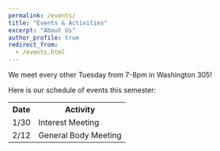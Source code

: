```yaml
---
permalink: /events/
title: "Events & Activities"
excerpt: "About Us"
author_profile: true
redirect_from: 
  - /events.html
---
```

We meet every other Tuesday from 7-8pm in Washington 305!

Here is our schedule of events this semester: 

<table>
  <tr>
    <th>Date</th>
    <th>Activity</th>
  </tr>
  <tr>
    <td>1/30</td>
    <td>Interest Meeting</td>
  <tr>
    <td>2/12</td>
    <td>General Body Meeting</td>
    

</table>
